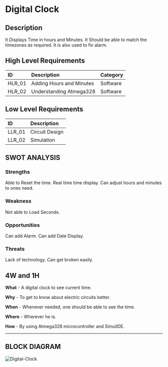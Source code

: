 # Digital Clock

## Description
It Displays Time in hours and Minutes. It Should be able to match the timezones as required. It is also used to fix alarm.

## High Level Requirements

|ID|Description|Category|
|:-|:----------|:-------|
|HLR_01|Adding Hours and Minutes|Software|
|HLR_02|Understanding Atmega328|Software|

## Low Level Requirements

|ID|Description|
|:-|:----------|
|LLR_01|Circuit Design|
|LLR_02|Simulation|

## SWOT ANALYSIS

### Strengths 
 Able to Reset the time.
  Real time time display.
  Can adjust hours and minutes to ones need.

### Weakness
 Not able to Load Seconds.

### Opportunities
 Can add Alarm. 
  Can add Date Display.

### Threats
 Lack of technology.
 Can get broken easily.

## 4W and 1H

**What** - A digital clock to see current time.

**Why** - To get to know about electric circuits better.

**When** - Whenever needed, one should be able to see the time.

**Where** - Wherever he is.
 
 **How** - By using Atmega328 microcontroller and SimulIDE.

--------------------------------------------------------------------------------------------------------------------------------------------------------
## BLOCK DIAGRAM

![Digital-Clock](https://user-images.githubusercontent.com/98881640/155761129-721b4c8d-eefa-45f9-b45b-4311c40ae582.png)

